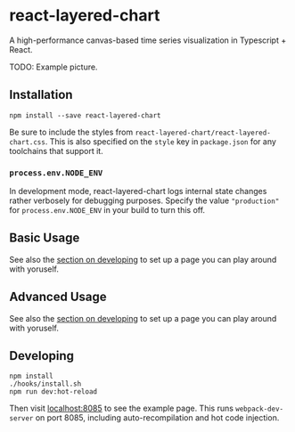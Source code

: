# react-layered-chart

A high-performance canvas-based time series visualization in Typescript + React.

TODO: Example picture.

## Installation

```
npm install --save react-layered-chart
```

Be sure to include the styles from `react-layered-chart/react-layered-chart.css`. This is also specified on the `style` key in `package.json` for any toolchains that support it.

### `process.env.NODE_ENV`

In development mode, react-layered-chart logs internal state changes rather verbosely for debugging purposes. Specify the value `"production"` for `process.env.NODE_ENV` in your build to turn this off.

## Basic Usage

See also the [section on developing](#developing) to set up a page you can play around with yoruself.

## Advanced Usage

See also the [section on developing](#developing) to set up a page you can play around with yoruself.

## <a name="developing"></a>Developing

```
npm install
./hooks/install.sh
npm run dev:hot-reload
```

Then visit [localhost:8085](http://localhost:8085/) to see the example page. This runs `webpack-dev-server` on port 8085, including auto-recompilation and hot code injection.
